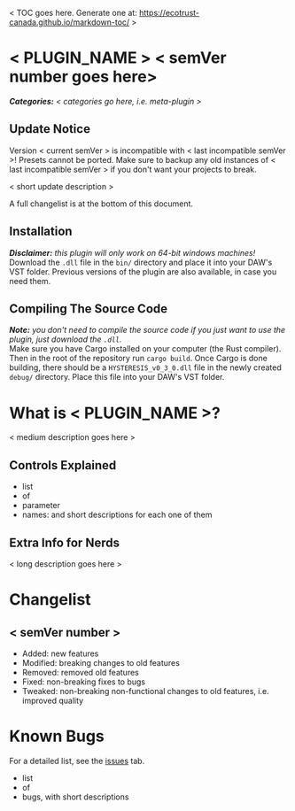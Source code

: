 \< TOC goes here. Generate one at: https://ecotrust-canada.github.io/markdown-toc/ \>

# \< PLUGIN_NAME \> \< semVer number goes here\>
***Categories:** \< categories go here, i.e. meta-plugin \>*

## Update Notice
Version \< current semVer \> is incompatible with \< last incompatible semVer \>! Presets cannot be ported. Make sure to
backup any old instances of \< last incompatible semVer \> if you don't want your projects to break.

\< short update description \>

A full changelist is at the bottom of this document.

## Installation
_**Disclaimer:** this plugin will only work on 64-bit windows machines!_ \
Download the `.dll` file in the `bin/` directory and place it into your DAW's VST folder.
Previous versions of the plugin are also available, in case you need them.

## Compiling The Source Code
_**Note:** you don't need to compile the source code if you just want to use the plugin, just download the `.dll`._ \
Make sure you have Cargo installed on your computer (the Rust compiler). Then in the root of the repository run `cargo build`. Once Cargo is done building, there should be a `HYSTERESIS_v0_3_0.dll` file in the newly created `debug/` directory. Place this file into your DAW's VST folder.

# What is \< PLUGIN_NAME \>?
\< medium description goes here \>

## Controls Explained
+ list
+ of
+ parameter
+ names: and short descriptions for each one of them

## Extra Info for Nerds
\< long description goes here \>


# Changelist

## \< semVer number \>
- Added: new features
- Modified: breaking changes to old features
- Removed: removed old features
- Fixed: non-breaking fixes to bugs
- Tweaked: non-breaking non-functional changes to old features, i.e. improved quality

# Known Bugs
For a detailed list, see the [issues]() tab.
- list
- of
- bugs, with short descriptions
